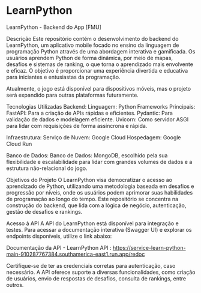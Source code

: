 # LearnPython
LearnPython - Backend do App [FMU]


Descrição
    Este repositório contém o desenvolvimento do backend do LearnPython, um aplicativo mobile focado no ensino da linguagem de programação Python através de uma abordagem interativa e gamificada. Os usuários aprendem Python de forma dinâmica, por meio de mapas, desafios e sistemas de ranking, o que torna o aprendizado mais envolvente e eficaz. O objetivo é proporcionar uma experiência divertida e educativa para iniciantes e entusiastas da programação.

Atualmente, o jogo está disponível para dispositivos móveis, mas o projeto será expandido para outras plataformas futuramente.

Tecnologias Utilizadas
Backend:
    Linguagem: Python
    Frameworks Principais:
        FastAPI: Para a criação de APIs rápidas e eficientes.
        Pydantic: Para validação de dados e modelagem eficiente.
        Uvicorn: Como servidor ASGI para lidar com requisições de forma assíncrona e rápida.

Infraestrutura:
    Serviço de Nuvem: Google Cloud
    Hospedagem: Google Cloud Run

Banco de Dados:
    Banco de Dados: MongoDB, escolhido pela sua flexibilidade e escalabilidade para lidar com grandes volumes de dados e a estrutura não-relacional do jogo.

Objetivos do Projeto
    O LearnPython visa democratizar o acesso ao aprendizado de Python, utilizando uma metodologia baseada em desafios e progressão por níveis, onde os usuários podem aprimorar suas habilidades de programação ao longo do tempo. Este repositório se concentra na construção do backend, que lida com a lógica de negócio, autenticação, gestão de desafios e rankings.


Acesso à API
    A API do LearnPython está disponível para integração e testes. Para acessar a documentação interativa (Swagger UI) e explorar os endpoints disponíveis, utilize o link abaixo:

Documentação da API - LearnPython
    API : https://service-learn-python-main-910287767384.southamerica-east1.run.app/redoc
    
Certifique-se de ter as credenciais corretas para autenticação, caso necessário. A API oferece suporte a diversas funcionalidades, como criação de usuários, envio de respostas de desafios, consulta de rankings, entre outros.